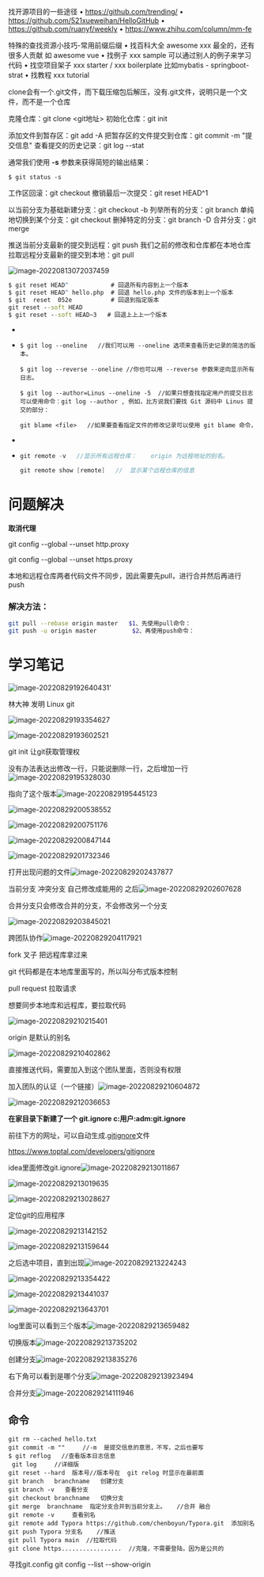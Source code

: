 找开源项目的一些途径
• https://github.com/trending/
• https://github.com/521xueweihan/HelloGitHub
• https://github.com/ruanyf/weekly
• https://www.zhihu.com/column/mm-fe

特殊的查找资源小技巧-常用前缀后缀 
• 找百科大全 awesome xxx          最全的，还有很多人贡献   如 awesome vue
• 找例子 xxx sample					 可以通过别人的例子来学习代码
• 找空项目架子 xxx starter / xxx boilerplate     比如mybatis - springboot-strat
• 找教程  xxx tutorial

clone会有一个.git文件，而下载压缩包后解压，没有.git文件，说明只是一个文件，而不是一个仓库

克隆仓库：git clone <git地址>
初始化仓库：git init 

添加文件到暂存区：git add -A
把暂存区的文件提交到仓库：git commit -m "提交信息"
查看提交的历史记录：git log --stat

通常我们使用 **-s** 参数来获得简短的输出结果：

```
$ git status -s
```

工作区回滚：git checkout <filename>
撤销最后一次提交：git reset HEAD^1

以当前分支为基础新建分支：git checkout -b <branchname>
列举所有的分支：git branch
单纯地切换到某个分支：git checkout <branchname>
删掉特定的分支：git branch -D <branchname>
合并分支：git merge <branchname>

推送当前分支最新的提交到远程：git push  我们之前的修改和仓库都在本地仓库
拉取远程分支最新的提交到本地：git pull

![image-20220813072037459](C:\Users\Administrator\AppData\Roaming\Typora\typora-user-images\image-20220813072037459.png)

```cmd
$ git reset HEAD^            # 回退所有内容到上一个版本  
$ git reset HEAD^ hello.php  # 回退 hello.php 文件的版本到上一个版本  
$ git  reset  052e           # 回退到指定版本
git reset --soft HEAD
$ git reset --soft HEAD~3   # 回退上上上一个版本 
```

- 

- ```
  $ git log --oneline   //我们可以用 --oneline 选项来查看历史记录的简洁的版本。
  
  $ git log --reverse --oneline //你也可以用 --reverse 参数来逆向显示所有日志。
  
  $ git log --author=Linus --oneline -5  //如果只想查找指定用户的提交日志可以使用命令：git log --author , 例如，比方说我们要找 Git 源码中 Linus 提交的部分：
  
  git blame <file>   //如果要查看指定文件的修改记录可以使用 git blame 命令，
  ```

- 

- ```java
  git remote -v   //显示所有远程仓库：    origin 为远程地址的别名。
  
  git remote show [remote]   //  显示某个远程仓库的信息
  ```

# 问题解决

**取消代理**  

git config --global --unset http.proxy

git config --global --unset https.proxy

本地和远程仓库两者代码文件不同步，因此需要先pull，进行合并然后再进行push

### 解决方法：



```bash
git pull --rebase origin master   $1、先使用pull命令：
git push -u origin master          $2、再使用push命令：
```







# 学习笔记

![image-20220829192640431](C:\Users\Administrator\AppData\Roaming\Typora\typora-user-images\image-20220829192640431.png)’

林大神    	发明  Linux  git

![image-20220829193354627](C:\Users\Administrator\AppData\Roaming\Typora\typora-user-images\image-20220829193354627.png)

![image-20220829193602521](C:\Users\Administrator\AppData\Roaming\Typora\typora-user-images\image-20220829193602521.png)

git  init  让git获取管理权

没有办法表达出修改一行，只能说删除一行，之后增加一行![image-20220829195328030](C:\Users\Administrator\AppData\Roaming\Typora\typora-user-images\image-20220829195328030.png)

指向了这个版本![image-20220829195445123](C:\Users\Administrator\AppData\Roaming\Typora\typora-user-images\image-20220829195445123.png)



![image-20220829200538552](C:\Users\Administrator\AppData\Roaming\Typora\typora-user-images\image-20220829200538552.png)

![image-20220829200751176](C:\Users\Administrator\AppData\Roaming\Typora\typora-user-images\image-20220829200751176.png)

![image-20220829200847144](C:\Users\Administrator\AppData\Roaming\Typora\typora-user-images\image-20220829200847144.png)

![image-20220829201732346](C:\Users\Administrator\AppData\Roaming\Typora\typora-user-images\image-20220829201732346.png)

打开出现问题的文件![image-20220829202437877](C:\Users\Administrator\AppData\Roaming\Typora\typora-user-images\image-20220829202437877.png)

当前分支  冲突分支   自己修改成能用的  之后![image-20220829202607628](C:\Users\Administrator\AppData\Roaming\Typora\typora-user-images\image-20220829202607628.png)

合并分支只会修改合并的分支，不会修改另一个分支

![image-20220829203845021](C:\Users\Administrator\AppData\Roaming\Typora\typora-user-images\image-20220829203845021.png)

跨团队协作![image-20220829204117921](C:\Users\Administrator\AppData\Roaming\Typora\typora-user-images\image-20220829204117921.png)

fork  叉子   把远程库拿过来   

git  代码都是在本地库里面写的，所以叫分布式版本控制

pull request  拉取请求

想要同步本地库和远程库，要拉取代码

![image-20220829210215401](C:\Users\Administrator\AppData\Roaming\Typora\typora-user-images\image-20220829210215401.png)

origin 是默认的别名

![image-20220829210402862](C:\Users\Administrator\AppData\Roaming\Typora\typora-user-images\image-20220829210402862.png)

直接推送代码，需要加入到这个团队里面，否则没有权限

加入团队的认证（一个链接）![image-20220829210604872](C:\Users\Administrator\AppData\Roaming\Typora\typora-user-images\image-20220829210604872.png)

![image-20220829212036653](C:\Users\Administrator\AppData\Roaming\Typora\typora-user-images\image-20220829212036653.png)

**在家目录下新建了一个   git.ignore     c:用户:adm:git.ignore**

前往下方的网址，可以自动生成.[gitignore](https://so.csdn.net/so/search?q=gitignore&spm=1001.2101.3001.7020)文件

https://www.toptal.com/developers/gitignore

idea里面修改git.ignore![image-20220829213011867](C:\Users\Administrator\AppData\Roaming\Typora\typora-user-images\image-20220829213011867.png)

![image-20220829213019635](C:\Users\Administrator\AppData\Roaming\Typora\typora-user-images\image-20220829213019635.png)

![image-20220829213028627](C:\Users\Administrator\AppData\Roaming\Typora\typora-user-images\image-20220829213028627.png)

定位git的应用程序

![image-20220829213142152](C:\Users\Administrator\AppData\Roaming\Typora\typora-user-images\image-20220829213142152.png)

![image-20220829213159644](C:\Users\Administrator\AppData\Roaming\Typora\typora-user-images\image-20220829213159644.png)

之后选中项目，直到出现![image-20220829213224243](C:\Users\Administrator\AppData\Roaming\Typora\typora-user-images\image-20220829213224243.png)

![image-20220829213354422](C:\Users\Administrator\AppData\Roaming\Typora\typora-user-images\image-20220829213354422.png)

![image-20220829213441037](C:\Users\Administrator\AppData\Roaming\Typora\typora-user-images\image-20220829213441037.png)

![image-20220829213643701](C:\Users\Administrator\AppData\Roaming\Typora\typora-user-images\image-20220829213643701.png)

log里面可以看到三个版本![image-20220829213659482](C:\Users\Administrator\AppData\Roaming\Typora\typora-user-images\image-20220829213659482.png)

切换版本![image-20220829213735202](C:\Users\Administrator\AppData\Roaming\Typora\typora-user-images\image-20220829213735202.png)

创建分支![image-20220829213835276](C:\Users\Administrator\AppData\Roaming\Typora\typora-user-images\image-20220829213835276.png)

右下角可以看到是哪个分支![image-20220829213923494](C:\Users\Administrator\AppData\Roaming\Typora\typora-user-images\image-20220829213923494.png)

合并分支![image-20220829214111946](C:\Users\Administrator\AppData\Roaming\Typora\typora-user-images\image-20220829214111946.png)



## 命令

```livescript
git rm --cached hello.txt
git commit -m ""     //-m  是提交信息的意思，不写，之后也要写
$ git reflog   //查看版本日志信息
 git log     //详细版
git reset --hard  版本号//版本号在  git relog 时显示在最前面
git branch   branchname   创建分支
git branch -v   查看分支
git checkout branchname   切换分支
git merge  branchname  指定分支合并到当前分支上。   //合并 融合
git remote -v     查看别名
git remote add Typora https://github.com/chenboyun/Typora.git  添加别名 
git push Typora 分支名    //推送
git pull Typora main  //拉取代码
git clone https.................  //克隆，不需要登陆，因为是公共的

```

寻找git.config    git config --list --show-origin
